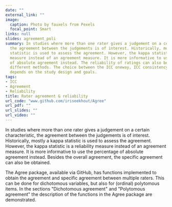 ```yaml
---
date: ""
external_link: ""
image:
  caption: Photo by fauxels from Pexels
  focal_point: Smart
links: null
slides: agreement_poli
summary: In studies where more than one rater gives a judgement on a certain characteristic,
  the agreement between the judgements is of interest. Historically, mostly a kappa
  statistic is used to assess the agreement. However, the kappa statistic is a reliability
  measure instead of an agreement measure. It is more informative to use the percentage
  of absolute agreement instead. The reliability of ratings can also be obtained via
  different methods. The choice between the ICC oneway, ICC consistency and ICC agreement
  depends on the study design and goals.
tags:
- ICC
- Agreement
- Reliability
title: Rater agreement & reliability
url_code: "www.github.com/iriseekhout/Agree"
url_pdf: ""
url_slides: ""
url_video: ""
---
```


In studies where more than one rater gives a judgement on a certain characteristic, the agreement between the judgements is of interest. Historically, mostly a kappa statistic is used to assess the agreement. However, the kappa statistic is a reliability measure instead of an agreement measure. It is more informative to use the percentage of absolute agreement instead. Besides the overall agreement, the specific agreement can also be obtained.

The Agree package, available via GitHub, has functions implemented to obtain the agreement and specific agreement between multiple raters. This can be done for dichotomous variables, but also for (ordinal) polytomous items. In the sections "Dichotomous agreement" and "Polytomous agreement" the description of the functions in the Agree package are demonstrated. 
